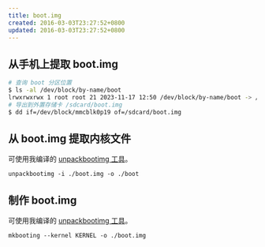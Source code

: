 ```yaml
---
title: boot.img
created: 2016-03-03T23:27:52+0800
updated: 2016-03-03T23:27:52+0800
---
```



## 从手机上提取 boot.img

```sh
# 查询 boot 分区位置
$ ls -al /dev/block/by-name/boot
lrwxrwxrwx 1 root root 21 2023-11-17 12:50 /dev/block/by-name/boot -> /dev/block/mmcblk0p42
# 导出到外置存储卡 /sdcard/boot.img
$ dd if=/dev/block/mmcblk0p19 of=/sdcard/boot.img
```

## 从 boot.img 提取内核文件

可使用我编译的 [unpackbootimg 工具](https://github.com/adoyle-h/android-unpackbootimg/actions/runs/6899157671)。

`unpackbootimg -i ./boot.img -o ./boot`

## 制作 boot.img

可使用我编译的 [unpackbootimg 工具](https://github.com/adoyle-h/android-unpackbootimg/actions/runs/6899157671)。

`mkbooting --kernel KERNEL -o ./boot.img`
